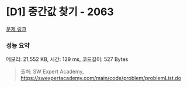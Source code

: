 # [D1] 중간값 찾기 - 2063 

[문제 링크](https://swexpertacademy.com/main/code/problem/problemDetail.do?contestProbId=AV5QPsXKA2UDFAUq) 

### 성능 요약

메모리: 21,552 KB, 시간: 129 ms, 코드길이: 527 Bytes



> 출처: SW Expert Academy, https://swexpertacademy.com/main/code/problem/problemList.do